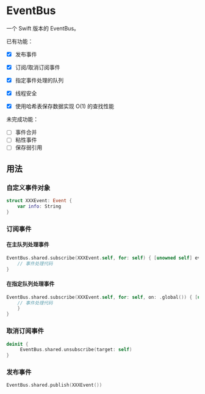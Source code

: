 # EventBus

一个 Swift 版本的 EventBus。

已有功能：

- [x] 发布事件 
- [x] 订阅/取消订阅事件
- [x] 指定事件处理的队列
- [x] 线程安全
- [x] 使用哈希表保存数据实现 O(1) 的查找性能


未完成功能：
- [ ] 事件合并
- [ ] 粘性事件
- [ ] 保存弱引用
 
## 用法

### 自定义事件对象

```swift
struct XXXEvent: Event {
    var info: String
}
```

### 订阅事件

#### 在主队列处理事件

```swift
EventBus.shared.subscribe(XXXEvent.self, for: self) { [unowned self] event in
    // 事件处理代码
}
```

#### 在指定队列处理事件

```swift
EventBus.shared.subscribe(XXXEvent.self, for: self, on: .global()) { [unowned self] event in
    // 事件处理代码
    }
}
```

### 取消订阅事件

```swift
deinit {
     EventBus.shared.unsubscribe(target: self)
}
```

### 发布事件

```swift
EventBus.shared.publish(XXXEvent())
```

